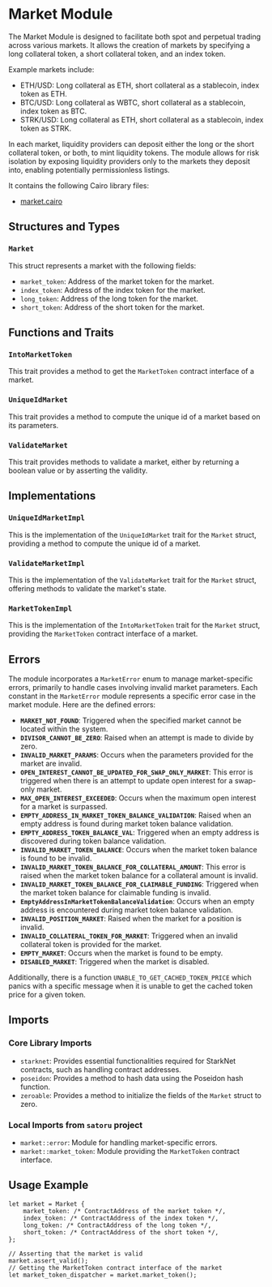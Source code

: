 # Market Module

The Market Module is designed to facilitate both spot and perpetual trading across various markets. It allows the creation of markets by specifying a long collateral token, a short collateral token, and an index token.

Example markets include:

- ETH/USD: Long collateral as ETH, short collateral as a stablecoin, index token as ETH.
- BTC/USD: Long collateral as WBTC, short collateral as a stablecoin, index token as BTC.
- STRK/USD: Long collateral as ETH, short collateral as a stablecoin, index token as STRK.

In each market, liquidity providers can deposit either the long or the short collateral token, or both, to mint liquidity tokens. The module allows for risk isolation by exposing liquidity providers only to the markets they deposit into, enabling potentially permissionless listings.

It contains the following Cairo library files:

- [market.cairo](https://github.com/keep-starknet-strange/satoru/blob/main/src/market/market.cairo) 

## Structures and Types

### `Market`

This struct represents a market with the following fields:

- `market_token`: Address of the market token for the market.
- `index_token`: Address of the index token for the market.
- `long_token`: Address of the long token for the market.
- `short_token`: Address of the short token for the market.

## Functions and Traits

### `IntoMarketToken`

This trait provides a method to get the `MarketToken` contract interface of a market.

### `UniqueIdMarket`

This trait provides a method to compute the unique id of a market based on its parameters.

### `ValidateMarket`

This trait provides methods to validate a market, either by returning a boolean value or by asserting the validity.

## Implementations

### `UniqueIdMarketImpl`

This is the implementation of the `UniqueIdMarket` trait for the `Market` struct, providing a method to compute the unique id of a market.

### `ValidateMarketImpl`

This is the implementation of the `ValidateMarket` trait for the `Market` struct, offering methods to validate the market's state.

### `MarketTokenImpl`

This is the implementation of the `IntoMarketToken` trait for the `Market` struct, providing the `MarketToken` contract interface of a market.

## Errors

The module incorporates a `MarketError` enum to manage market-specific errors, primarily to handle cases involving invalid market parameters. Each constant in the `MarketError` module represents a specific error case in the market module. Here are the defined errors:

- **`MARKET_NOT_FOUND`**: Triggered when the specified market cannot be located within the system.
- **`DIVISOR_CANNOT_BE_ZERO`**: Raised when an attempt is made to divide by zero.
- **`INVALID_MARKET_PARAMS`**: Occurs when the parameters provided for the market are invalid.
- **`OPEN_INTEREST_CANNOT_BE_UPDATED_FOR_SWAP_ONLY_MARKET`**: This error is triggered when there is an attempt to update open interest for a swap-only market.
- **`MAX_OPEN_INTEREST_EXCEEDED`**: Occurs when the maximum open interest for a market is surpassed.
- **`EMPTY_ADDRESS_IN_MARKET_TOKEN_BALANCE_VALIDATION`**: Raised when an empty address is found during market token balance validation.
- **`EMPTY_ADDRESS_TOKEN_BALANCE_VAL`**: Triggered when an empty address is discovered during token balance validation.
- **`INVALID_MARKET_TOKEN_BALANCE`**: Occurs when the market token balance is found to be invalid.
- **`INVALID_MARKET_TOKEN_BALANCE_FOR_COLLATERAL_AMOUNT`**: This error is raised when the market token balance for a collateral amount is invalid.
- **`INVALID_MARKET_TOKEN_BALANCE_FOR_CLAIMABLE_FUNDING`**: Triggered when the market token balance for claimable funding is invalid.
- **`EmptyAddressInMarketTokenBalanceValidation`**: Occurs when an empty address is encountered during market token balance validation.
- **`INVALID_POSITION_MARKET`**: Raised when the market for a position is invalid.
- **`INVALID_COLLATERAL_TOKEN_FOR_MARKET`**: Triggered when an invalid collateral token is provided for the market.
- **`EMPTY_MARKET`**: Occurs when the market is found to be empty.
- **`DISABLED_MARKET`**: Triggered when the market is disabled.

Additionally, there is a function `UNABLE_TO_GET_CACHED_TOKEN_PRICE` which panics with a specific message when it is unable to get the cached token price for a given token.

## Imports

### Core Library Imports
- `starknet`: Provides essential functionalities required for StarkNet contracts, such as handling contract addresses.
- `poseidon`: Provides a method to hash data using the Poseidon hash function.
- `zeroable`: Provides a method to initialize the fields of the `Market` struct to zero.

### Local Imports from `satoru` project
- `market::error`: Module for handling market-specific errors.
- `market::market_token`: Module providing the `MarketToken` contract interface.

## Usage Example

```cairo
let market = Market {
    market_token: /* ContractAddress of the market token */,
    index_token: /* ContractAddress of the index token */,
    long_token: /* ContractAddress of the long token */,
    short_token: /* ContractAddress of the short token */,
};

// Asserting that the market is valid
market.assert_valid();
// Getting the MarketToken contract interface of the market
let market_token_dispatcher = market.market_token();